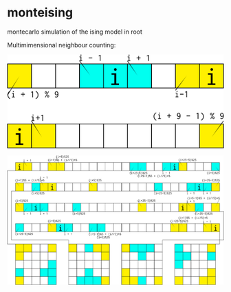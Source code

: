 # monteising
montecarlo simulation of the ising model in root

Multimimensional neighbour counting:

![1D Model][1Dmodel]

![2D model][2Dmodel]

[1Dmodel]: img/1D.png "1D Model"
[2Dmodel]: img/2D.png "2D Model"